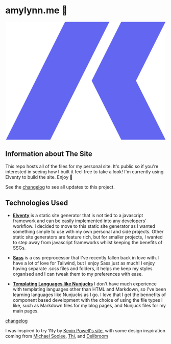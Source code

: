 # amylynn.me 🚀

<p align="center">
  <img width="500" src="src/assets/img/amy-logo-black.svg" alt="Project Logo">
</p>

## Information about The Site

This repo hosts all of the files for my personal site. It's public so if you're interested in seeing how I built it feel free to take a look! I'm currently using Elventy to build the site. Enjoy 💚

See the [changelog](CHANGELOG.md) to see all updates to this project.

## Technologies Used

- **[Elventy](https://www.11ty.dev/)**
  is a static site generator that is not tied to a javascript framework and can be easily implemented into any developers' workflow. I decided to move to this static site generator as I wanted something simple to use with my own personal and side projects. Other static site generators are feature rich, but for smaller projects, I wanted to step away from javascript frameworks whilst keeping the benefits of SSGs.

- **[Sass](https://sass-lang.com/)**
  is a css preprocessor that I've recently fallen back in love with. I have a lot of love for Tailwind, but I enjoy Sass just as much! I enjoy having separate .scss files and folders, it helps me keep my styles organised and I can tweak them to my preferences with ease.

- **[Templating Languages like Nunjucks](https://mozilla.github.io/nunjucks/)**
  I don't have much experience with templating languages other than HTML and Markdown, so I've been learning languages like Nunjucks as I go. I love that I get the bennefits of component based development with the choice of using the file types I like, such as Markdown files for my blog pages, and Nunjuck files for my main pages.

[changelog](CHANGELOG.md)

I was inspired to try 11ty by [Kevin Powell's site](https://github.com/kevin-powell/new-website), with some design inspiration coming from [Michael Soolee](https://michaelsoolee.com/), [Thi](https://dinhanhthi.com/), and [Delibroom](https://delibroom.com/)

<!-- <p>Created with
<a href="https://gridsome.org" target="_blank" rel="noopener"><img height="16" src="src/assets/images/amykble/gridsome.svg" alt="gridsome"></a>
<a href="https://vuejs.org" target="_blank" rel="noopener"><img height="16" src="src/assets/images/amykble/vue.svg.png" alt="vue"></a>
<a href="https://tailwindcss.com" target="_blank" rel="noopener"><img height="16" src="src/assets/images/amykble/tailwind.png" alt="tailwind"></a>
 by <a href="https://www.amykble.dev" target="_blank" rel="noopener">Amy Keable</a></p> -->

